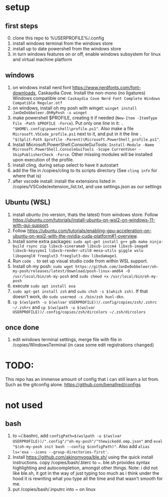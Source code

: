# setup

## first steps
0. clone this repo to %USERPROFILE%/.config
1. install windows terminal from the windows store
2. install up to date powershell from the windows store
3. in turn windows features on or off, enable windows subsystem for linux and virtual machine platform

## windows
1. on windows install nerd font https://www.nerdfonts.com/font-downloads, Caskaydia Cove. Install the non-mono (no ligatures) Windows compatible one: `Caskaydia Cove Nerd Font Complete Windows Compatible Regular.otf`
2. on windows, install oh my posh with winget: `winget install JanDeDobbeleer.OhMyPosh -s winget`
3. make powershell $PROFILE, creating it if needed (`New-Item -ItemType File -Path $PROFILE -Force`). Put only one line in it: `. "$HOME\.config\powershell\profile.ps1"`. Also make a file `Microsoft.VSCode_profile.ps1` next to it, and put in it the line `. "$(Split-Path $profile -Parent)\Microsoft.PowerShell_profile.ps1"`.
4. Install Microsoft.PowerShell.ConsoleGuiTools: `Install-Module -Name Microsoft.PowerShell.ConsoleGuiTools -Scope CurrentUser -SkipPublisherCheck -Force`. Other missing modules will be installed upon execution of the profile.
5. install cling, during setup select to have it autostart
6. add the file in /copies/cling to its scripts directory (See `cling info` for where that is)
7. after vscode install: install the extensions listed in /copies/VSCode/extension_list.txt, and use settings.json as our settings

## Ubuntu (WSL)
1. install ubuntu (no version, thats the latest) from windows store. Follow https://ubuntu.com/tutorials/install-ubuntu-on-wsl2-on-windows-11-with-gui-support.
2. Follow https://ubuntu.com/tutorials/enabling-gpu-acceleration-on-ubuntu-on-wsl2-with-the-nvidia-cuda-platform#1-overview.
3. Install some extra packages: `sudo apt-get install g++ gdb make ninja-build rsync zip libxcb-xinerama0 libxcb-icccm4 libxcb-image0 libxcb-keysyms1 libxcb-render-util0 mesa-utils giggle wslu libopengl0 freeglut3 freeglut3-dev libxdamage1`.
4. Run `code .` to set up visual studio code from within WSL support.
5. Install oh my posh: `sudo wget https://github.com/JanDeDobbeleer/oh-my-posh/releases/latest/download/posh-linux-amd64 -O /usr/local/bin/oh-my-posh` and `sudo chmod +x /usr/local/bin/oh-my-posh`
6. execute `sudo apt install exa`
7. `sudo apt-get install zsh` and `sudo chsh -s $(which zsh)`. If that doesn't work, do `sudo usermod -s /bin/zsh hunl-dkn`.
8. `cp $(wslpath -u $(wslvar USERPROFILE))/.config/copies/zsh/.zshrc ~/.zshrc` and `cp $(wslpath -u $(wslvar USERPROFILE))/.config/copies/zsh/dircolors ~/.zsh/dircolors`

## once done
1. edit windows terminal settings, merge file with file in /copies/WindowsTerminal (in case some edit registrations changed)


# TODO:
This repo has an immense amount of config that i can still learn a lot from. Such as the gitconfig alone.
https://github.com/benallred/configs


# not used
## bash
1. to ~/.bashrc, add `configPath=$(wslpath -u $(wslvar USERPROFILE))/".config"/"oh-my-posh"/"thewickedd.omp.json"` and `eval "$(oh-my-posh init bash --config $configPath)"`. Also add `alias ls='exa --icons --group-directories-first'`.
2. Install https://github.com/akinomyoga/ble.sh/ using the quick install instructions. copy /copies/bash/.blerc to ~. ble.sh provides syntax highlighting and autocompletion, amongst other things. Note: i did not like ble.sh, it got in the way of just typing too much as i think under the hood it is rewriting what you type all the time and that wasn't smooth for me.
3. put /copies/bash/.inputrc into ~ on linux
